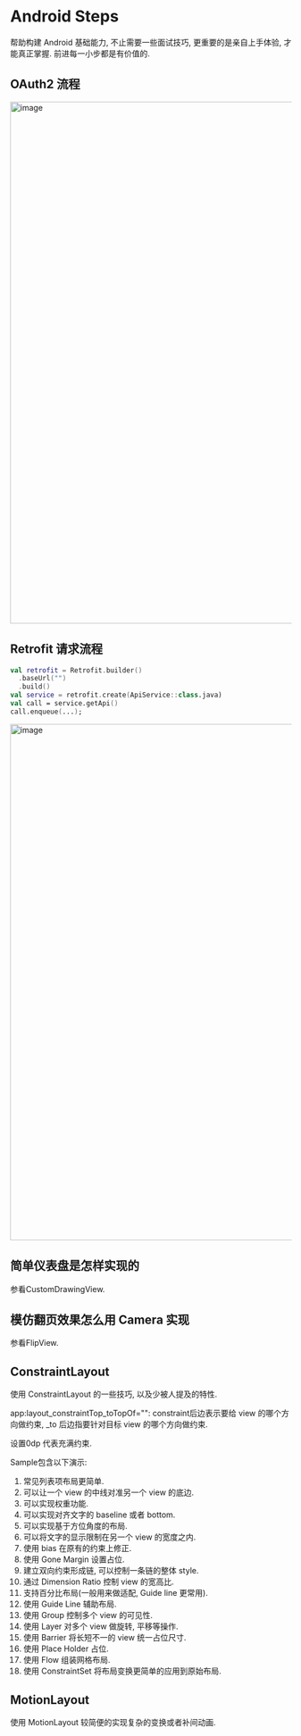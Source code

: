 # Android Steps

帮助构建 Android 基础能力, 不止需要一些面试技巧, 更重要的是亲自上手体验, 才能真正掌握. 前进每一小步都是有价值的.

## OAuth2 流程
<img width="935" alt="image" src="https://github.com/user-attachments/assets/f99e00d1-3140-440a-90a1-ea3473ba6062" />

## Retrofit 请求流程
```kotlin
val retrofit = Retrofit.builder()
  .baseUrl("")
  .build()
val service = retrofit.create(ApiService::class.java)
val call = service.getApi()
call.enqueue(...);
```
<img width="925" alt="image" src="https://github.com/user-attachments/assets/45a5eaa5-96c7-4074-a91f-66a6108773b7" />


## 简单仪表盘是怎样实现的

参看CustomDrawingView.

## 模仿翻页效果怎么用 Camera 实现

参看FlipView.

## ConstraintLayout

使用 ConstraintLayout 的一些技巧, 以及少被人提及的特性.

app:layout_constraintTop_toTopOf="": constraint后边表示要给 view 的哪个方向做约束, _to 后边指要针对目标 view 的哪个方向做约束.

设置0dp 代表充满约束.

Sample包含以下演示:

1. 常见列表项布局更简单.
2. 可以让一个 view 的中线对准另一个 view 的底边.
3. 可以实现权重功能.
4. 可以实现对齐文字的 baseline 或者 bottom.
5. 可以实现基于方位角度的布局.
6. 可以将文字的显示限制在另一个 view 的宽度之内.
7. 使用 bias 在原有的约束上修正.
8. 使用 Gone Margin 设置占位.
9. 建立双向约束形成链, 可以控制一条链的整体 style.
10. 通过 Dimension Ratio 控制 view 的宽高比.
11. 支持百分比布局(一般用来做适配, Guide line 更常用).
12. 使用 Guide Line 辅助布局.
13. 使用 Group 控制多个 view 的可见性.
14. 使用 Layer 对多个 view 做旋转, 平移等操作.
15. 使用 Barrier 将长短不一的 view 统一占位尺寸.
16. 使用 Place Holder 占位.
17. 使用 Flow 组装网格布局.
18. 使用 ConstraintSet 将布局变换更简单的应用到原始布局.

## MotionLayout
使用 MotionLayout 较简便的实现复杂的变换或者补间动画.



